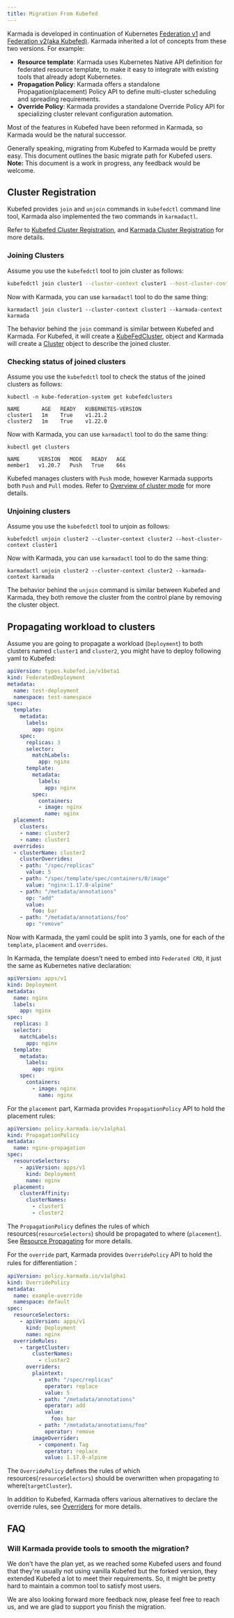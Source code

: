 ```yaml
---
title: Migration From Kubefed
---
```


Karmada is developed in continuation of Kubernetes [Federation v1](https://github.com/kubernetes-retired/federation) 
and [Federation v2(aka Kubefed)](https://github.com/kubernetes-sigs/kubefed). Karmada inherited a lot of concepts
from these two versions. For example:

- **Resource template**: Karmada uses Kubernetes Native API definition for federated resource template, 
  to make it easy to integrate with existing tools that already adopt Kubernetes.
- **Propagation Policy**: Karmada offers a standalone Propagation(placement) Policy API to define multi-cluster 
  scheduling and spreading requirements.
- **Override Policy**: Karmada provides a standalone Override Policy API for specializing cluster relevant
  configuration automation. 

Most of the features in Kubefed have been reformed in Karmada, so Karmada would be the natural successor.

Generally speaking, migrating from Kubefed to Karmada would be pretty easy.
This document outlines the basic migrate path for Kubefed users.
**Note:** This document is a work in progress, any feedback would be welcome.

## Cluster Registration

Kubefed provides `join` and `unjoin` commands in `kubefedctl` command line tool, Karmada also implemented the 
two commands in `karmadactl`.

Refer to [Kubefed Cluster Registration](https://github.com/kubernetes-sigs/kubefed/blob/master/docs/cluster-registration.md),
and [Karmada Cluster Registration](https://karmada.io/docs/userguide/clustermanager/cluster-registration) for more
details.

### Joining Clusters

Assume you use the `kubefedctl` tool to join cluster as follows:

```bash
kubefedctl join cluster1 --cluster-context cluster1 --host-cluster-context cluster1
```

Now with Karmada, you can use `karmadactl` tool to do the same thing:
```
karmadactl join cluster1 --cluster-context cluster1 --karmada-context karmada 
```

The behavior behind the `join` command is similar between Kubefed and Karmada. For Kubefed, it will create a
[KubeFedCluster](https://github.com/kubernetes-sigs/kubefed/blob/96f03f0dea62fe09136010255acf218ed14987f3/pkg/apis/core/v1beta1/kubefedcluster_types.go#L94),
object and Karmada will create a [Cluster](https://github.com/karmada-io/karmada/blob/aa2419cb1f447d5512b2a998ec81c9013fa31586/pkg/apis/cluster/types.go#L36)
object to describe the joined cluster.

### Checking status of joined clusters

Assume you use the `kubefedctl` tool to check the status of the joined clusters as follows:

```
kubectl -n kube-federation-system get kubefedclusters

NAME       AGE   READY   KUBERNETES-VERSION
cluster1   1m    True    v1.21.2
cluster2   1m    True    v1.22.0
```

Now with Karmada, you can use `karmadactl` tool to do the same thing:

```
kubectl get clusters

NAME      VERSION   MODE   READY   AGE
member1   v1.20.7   Push   True    66s
```

Kubefed manages clusters with `Push` mode, however Karmada supports both `Push` and `Pull` modes.
Refer to [Overview of cluster mode](https://karmada.io/docs/userguide/clustermanager/cluster-registration) for 
more details.

### Unjoining clusters

Assume you use the `kubefedctl` tool to unjoin as follows:

```
kubefedctl unjoin cluster2 --cluster-context cluster2 --host-cluster-context cluster1
```

Now with Karmada, you can use `karmadactl` tool to do the same thing:

```
karmadactl unjoin cluster2 --cluster-context cluster2 --karmada-context karmada 
```

The behavior behind the `unjoin` command is similar between Kubefed and Karmada, they both remove the cluster
from the control plane by removing the cluster object.

## Propagating workload to clusters

Assume you are going to propagate a workload (`Deployment`) to both clusters named `cluster1` and `cluster2`,
you might have to deploy following yaml to Kubefed:
```yaml
apiVersion: types.kubefed.io/v1beta1
kind: FederatedDeployment
metadata:
  name: test-deployment
  namespace: test-namespace
spec:
  template:
    metadata:
      labels:
        app: nginx
    spec:
      replicas: 3
      selector:
        matchLabels:
          app: nginx
      template:
        metadata:
          labels:
            app: nginx
        spec:
          containers:
          - image: nginx
            name: nginx
  placement:
    clusters:
    - name: cluster2
    - name: cluster1
  overrides:
  - clusterName: cluster2
    clusterOverrides:
    - path: "/spec/replicas"
      value: 5
    - path: "/spec/template/spec/containers/0/image"
      value: "nginx:1.17.0-alpine"
    - path: "/metadata/annotations"
      op: "add"
      value:
        foo: bar
    - path: "/metadata/annotations/foo"
      op: "remove"
```

Now with Karmada, the yaml could be split into 3 yamls, one for each of the `template`, `placement` and `overrides`.

In Karmada, the template doesn't need to embed into `Federated CRD`, it just the same as Kubernetes native declaration:
```yaml
apiVersion: apps/v1
kind: Deployment
metadata:
  name: nginx
  labels:
    app: nginx
spec:
  replicas: 3
  selector:
    matchLabels:
      app: nginx
  template:
    metadata:
      labels:
        app: nginx
    spec:
      containers:
        - image: nginx
          name: nginx
```

For the `placement` part, Karmada provides `PropagationPolicy` API to hold the placement rules:
```yaml
apiVersion: policy.karmada.io/v1alpha1
kind: PropagationPolicy
metadata:
  name: nginx-propagation
spec:
  resourceSelectors:
    - apiVersion: apps/v1
      kind: Deployment
      name: nginx
  placement:
    clusterAffinity:
      clusterNames:
        - cluster1
        - cluster2
```

The `PropagationPolicy` defines the rules of which resources(`resourceSelectors`) should be propagated to 
where (`placement`). 
See [Resource Propagating](https://karmada.io/docs/userguide/scheduling/resource-propagating) for more details.

For the `override` part, Karmada provides `OverridePolicy` API to hold the rules for differentiation：
```yaml
apiVersion: policy.karmada.io/v1alpha1
kind: OverridePolicy
metadata:
  name: example-override
  namespace: default
spec:
  resourceSelectors:
    - apiVersion: apps/v1
      kind: Deployment
      name: nginx
  overrideRules:
    - targetCluster:
        clusterNames:
          - cluster2
      overriders:
        plaintext:
          - path: "/spec/replicas"
            operator: replace
            value: 5
          - path: "/metadata/annotations"
            operator: add
            value:
              foo: bar
          - path: "/metadata/annotations/foo"
            operator: remove
        imageOverrider:
          - component: Tag
            operator: replace
            value: 1.17.0-alpine
```

The `OverridePolicy` defines the rules of which resources(`resourceSelectors`) should be overwritten when 
propagating to where(`targetCluster`).

In addition to Kubefed, Karmada offers various alternatives to declare the override rules, see
[Overriders](https://karmada.io/docs/userguide/scheduling/override-policy#overriders) for more details.

## FAQ

### Will Karmada provide tools to smooth the migration?

We don't have the plan yet, as we reached some Kubefed users and found that they're usually not using vanilla 
Kubefed but the forked version, they extended Kubefed a lot to meet their requirements. So, it might be pretty
hard to maintain a common tool to satisfy most users.

We are also looking forward more feedback now, please feel free to reach us, and we are glad to support you
finish the migration.